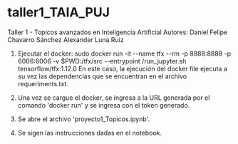 # taller1_TAIA_PUJ
Taller 1 - Topicos avanzados en Inteligencia Artificial
Autores: 
Daniel Felipe Chavarro Sánchez
Alexander Luna Ruiz

1. Ejecutar el docker:
sudo docker run -it --name tfx --rm -p 8888:8888 -p 6006:6006 -v $PWD:/tfx/src --entrypoint /run_jupyter.sh  tensorflow/tfx:1.12.0
En este caso, la ejecución del docker file ejecuta a su vez las dependencias que se encuentran en el archivo requeriments.txt.

2. Una vez se cargue el docker, se ingresa a la URL generada por el comando 'docker run' y se ingresa con el token generado.

3. Se abre el archivo 'proyecto1_Topicos.ipynb'.

4. Se sigen las instrucciones dadas en el notebook.
